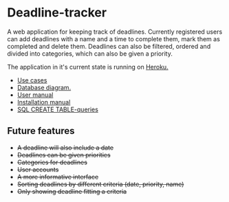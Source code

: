 # Deadline-tracker

A web application for keeping track of deadlines. Currently registered users can add deadlines with a name and a time to complete them, mark them as completed and delete them. Deadlines can also be filtered, ordered and divided into categories, which can also be given a priority. 

The application in it's current state is running on [Heroku.](https://deadline-tracker.herokuapp.com)

- [Use cases](https://github.com/Teo44/Deadline-tracker/blob/master/documentation/use_cases.md)
- [Database diagram.](https://github.com/Teo44/Deadline-tracker/blob/master/documentation/database_diagram.pdf)
- [User manual](https://github.com/Teo44/Deadline-tracker/blob/master/documentation/manual.md)
- [Installation manual](https://github.com/Teo44/Deadline-tracker/blob/master/documentation/installation.md)
- [SQL CREATE TABLE-queries](https://github.com/Teo44/Deadline-tracker/blob/master/documentation/create_table_queries.md)


## Future features

- ~~A deadline will also include a date~~
- ~~Deadlines can be given priorities~~
- ~~Categories for deadlines~~
- ~~User accounts~~
- ~~A more informative interface~~
- ~~Sorting deadlines by different criteria (date, priority, name)~~
- ~~Only showing deadline fitting a criteria~~
